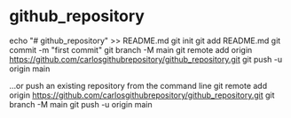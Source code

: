 # github_repository

echo "# github_repository" >> README.md
git init
git add README.md
git commit -m "first commit"
git branch -M main
git remote add origin https://github.com/carlosgithubrepository/github_repository.git
git push -u origin main
                
…or push an existing repository from the command line
git remote add origin https://github.com/carlosgithubrepository/github_repository.git
git branch -M main
git push -u origin main